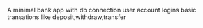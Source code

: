 A minimal bank app with
  db connection
  user account logins
  basic transations like deposit,withdraw,transfer
